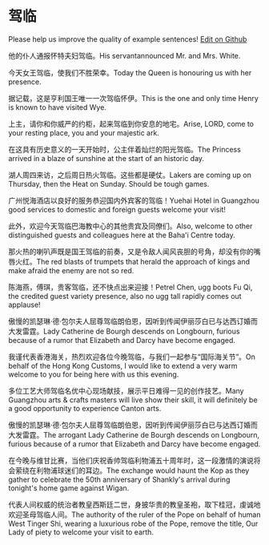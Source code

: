 # 驾临

Please help us improve the quality of example sentences! [Edit on Github](https://github.com/jiyushe/jiyu-example-sentence-source/blob/main/chinese/jialin_1.md)

<p><span class="chinese">他的仆人通报怀特夫妇驾临。</span><span class="english">His servantannounced Mr. and Mrs. White.</span></p>

<p><span class="chinese">今天女王驾临，使我们不胜荣幸。</span><span class="english">Today the Queen is honouring us with her presence.</span></p>

<p><span class="chinese">据记载，这是亨利国王唯一一次驾临怀伊。</span><span class="english">This is the one and only time Henry is known to have visited Wye.</span></p>

<p><span class="chinese">上主，请你和你威严的约柜，起来驾临到你安息的地宅。</span><span class="english">Arise, LORD, come to your resting place, you and your majestic ark.</span></p>

<p><span class="chinese">在这具有历史意义的一天开始时，公主伴着灿烂的阳光驾临。</span><span class="english">The Princess arrived in a blaze of sunshine at the start of an historic day.</span></p>

<p><span class="chinese">湖人周四来访，之后周日热火驾临。这些都是硬仗。</span><span class="english">Lakers are coming up on Thursday, then the Heat on Sunday. Should be tough games.</span></p>

<p><span class="chinese">广州悦海酒店以良好的服务恭迎国内外宾客的驾临！</span><span class="english">Yuehai Hotel in Guangzhou good services to domestic and foreign guests welcome your visit!</span></p>

<p><span class="chinese">此外，欢迎今天驾临巴海教中心的其他贵宾及同僚们。</span><span class="english">Also, welcome to other distinguished guests and colleagues here at the Baha'i Centre today.</span></p>

<p><span class="chinese">那火热的喇叭声既是国王驾临的前奏，又是令敌人闻风丧胆的号角，却没有你的嘴唇火红。</span><span class="english">The red blasts of trumpets that herald the approach of kings and make afraid the enemy are not so red.</span></p>

<p><span class="chinese">陈海燕，傅琪，贵客驾临，还不快点出来迎接！</span><span class="english">Petrel Chen, ugg boots Fu Qi, the credited guest variety presence, also no ugg tall rapidly comes out applause!</span></p>

<p><span class="chinese">傲慢的凯瑟琳·德·包尔夫人屈尊驾临朗伯恩，因听到传闻伊丽莎白已与达西订婚而大发雷霆。</span><span class="english">Lady Catherine de Bourgh descends on Longbourn, furious because of a rumor that Elizabeth and Darcy have become engaged.</span></p>

<p><span class="chinese">我谨代表香港海关，热烈欢迎各位今晚驾临，与我们一起参与“国际海关节”。</span><span class="english">On behalf of the Hong Kong Customs, I would like to extend a very warm welcome to you for being here with us this evening.</span></p>

<p><span class="chinese">多位工艺大师驾临名优中心现场献技，展示平日难得一见的创作技艺。</span><span class="english">Many Guangzhou arts & crafts masters will live show their skill, it will definitely be a good opportunity to experience Canton arts.</span></p>

<p><span class="chinese">傲慢的凯瑟琳·德·包尔夫人屈尊驾临朗伯恩，因听到传闻伊丽莎白已与达西订婚而大发雷霆。</span><span class="english">The arrogant Lady Catherine de Bourgh descends on Longbourn, furious because of a rumor that Elizabeth and Darcy have become engaged.</span></p>

<p><span class="chinese">在今晚与维甘比赛，当他们庆祝香帅驾临利物浦五十周年时，这一段激情的演说将会萦绕在利物浦球迷们的耳边。</span><span class="english">The exchange would haunt the Kop as they gather to celebrate the 50th anniversary of Shankly's arrival during tonight's home game against Wigan.</span></p>

<p><span class="chinese">代表人间权威的统治者教皇西斯廷二世，身披华贵的教皇圣袍，取下桂冠，虔诚地欢迎圣母驾临人间。</span><span class="english">The authority of the ruler of the Pope on behalf of human West Tinger Shi, wearing a luxurious robe of the Pope, remove the title, Our Lady of piety to welcome your visit to earth.</span></p>

